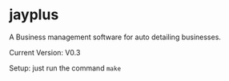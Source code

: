 # jayplus

A Business management software for auto detailing businesses.

Current Version: V0.3

Setup:
just run the command ```make```